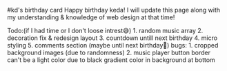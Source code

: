 #kd's birthday card
Happy birthday keda!
I will update this page along with my understanding & knowledge of web design at that time!

Todo:(if I had time or I don't loose intrest😅)
    1. random music array
    2. decoration fix & redesign layout
    3. countdown untill next birthday
    4. micro styling
    5. comments section (maybe until next birthday🤪)
bugs: 
    1. cropped background images (due to randomness)
    2. music player button border can't be a light color due to black gradient color in background at bottom

















